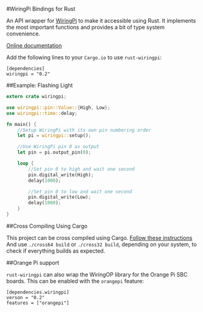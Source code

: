#WiringPi Bindings for Rust

An API wrapper for [WiringPi](http://wiringpi.com/) to make it accessible
using Rust. It implements the most important functions and provides a bit of
type system convenience.

[Online documentation](http://ogeon.github.io/docs/rust-wiringpi/master/wiringpi/index.html)

Add the following lines to your `Cargo.io` to use `rust-wiringpi`:

```
[dependencies]
wiringpi = "0.2"
```

##Example: Flashing Light

```Rust
extern crate wiringpi;

use wiringpi::pin::Value::{High, Low};
use wiringpi::time::delay;

fn main() {
    //Setup WiringPi with its own pin numbering order
    let pi = wiringpi::setup();

    //Use WiringPi pin 0 as output
    let pin = pi.output_pin(0);

    loop {
        //Set pin 0 to high and wait one second
        pin.digital_write(High);
        delay(1000);

        //Set pin 0 to low and wait one second
        pin.digital_write(Low);
        delay(1000);
    }
}
```

##Cross Compiling Using Cargo

This project can be cross compiled using Cargo.
[Follow these instructions](https://github.com/Ogeon/rust-on-raspberry-pi)
And use `./cross64 build` or `./cross32 build`, depending on your system,
to check if everything builds as expected.

##Orange Pi support

`rust-wiringpi` can also wrap the WiringOP library for the Orange Pi SBC boards.
This can be enabled with the `orangepi` feature:

```
[dependencies.wiringpi]
verson = "0.2"
features = ["orangepi"]
```
